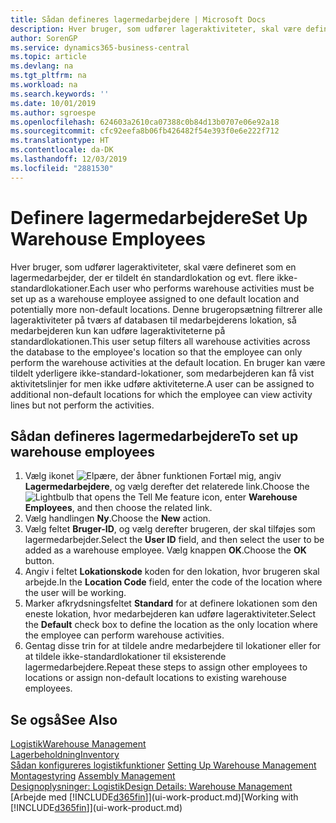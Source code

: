 ```yaml
---
title: Sådan defineres lagermedarbejdere | Microsoft Docs
description: Hver bruger, som udfører lageraktiviteter, skal være defineret som en lagermedarbejder, der er tildelt én standardlokation og evt. flere ikke-standardlokationer.
author: SorenGP
ms.service: dynamics365-business-central
ms.topic: article
ms.devlang: na
ms.tgt_pltfrm: na
ms.workload: na
ms.search.keywords: ''
ms.date: 10/01/2019
ms.author: sgroespe
ms.openlocfilehash: 624603a2610ca07388c0b84d13b0707e06e92a18
ms.sourcegitcommit: cfc92eefa8b06fb426482f54e393f0e6e222f712
ms.translationtype: HT
ms.contentlocale: da-DK
ms.lasthandoff: 12/03/2019
ms.locfileid: "2881530"
---
```

# <a name="set-up-warehouse-employees"></a><span data-ttu-id="ca961-103">Definere lagermedarbejdere</span><span class="sxs-lookup"><span data-stu-id="ca961-103">Set Up Warehouse Employees</span></span>
<span data-ttu-id="ca961-104">Hver bruger, som udfører lageraktiviteter, skal være defineret som en lagermedarbejder, der er tildelt én standardlokation og evt. flere ikke-standardlokationer.</span><span class="sxs-lookup"><span data-stu-id="ca961-104">Each user who performs warehouse activities must be set up as a warehouse employee assigned to one default location and potentially more non-default locations.</span></span> <span data-ttu-id="ca961-105">Denne brugeropsætning filtrerer alle lageraktiviteter på tværs af databasen til medarbejderens lokation, så medarbejderen kun kan udføre lageraktiviteterne på standardlokationen.</span><span class="sxs-lookup"><span data-stu-id="ca961-105">This user setup filters all warehouse activities across the database to the employee's location so that the employee can only perform the warehouse activities at the default location.</span></span> <span data-ttu-id="ca961-106">En bruger kan være tildelt yderligere ikke-standard-lokationer, som medarbejderen kan få vist aktivitetslinjer for men ikke udføre aktiviteterne.</span><span class="sxs-lookup"><span data-stu-id="ca961-106">A user can be assigned to additional non-default locations for which the employee can view activity lines but not perform the activities.</span></span>

## <a name="to-set-up-warehouse-employees"></a><span data-ttu-id="ca961-107">Sådan defineres lagermedarbejdere</span><span class="sxs-lookup"><span data-stu-id="ca961-107">To set up warehouse employees</span></span>  
1.  <span data-ttu-id="ca961-108">Vælg ikonet ![Elpære, der åbner funktionen Fortæl mig](media/ui-search/search_small.png "Fortæl mig, hvad du vil foretage dig"), angiv **Lagermedarbejdere**, og vælg derefter det relaterede link.</span><span class="sxs-lookup"><span data-stu-id="ca961-108">Choose the ![Lightbulb that opens the Tell Me feature](media/ui-search/search_small.png "Tell me what you want to do") icon, enter **Warehouse Employees**, and then choose the related link.</span></span>  
2. <span data-ttu-id="ca961-109">Vælg handlingen **Ny**.</span><span class="sxs-lookup"><span data-stu-id="ca961-109">Choose the **New** action.</span></span>  
3. <span data-ttu-id="ca961-110">Vælg feltet **Bruger-ID**, og vælg derefter brugeren, der skal tilføjes som lagermedarbejder.</span><span class="sxs-lookup"><span data-stu-id="ca961-110">Select the **User ID** field, and then select the user to be added as a warehouse employee.</span></span> <span data-ttu-id="ca961-111">Vælg knappen **OK**.</span><span class="sxs-lookup"><span data-stu-id="ca961-111">Choose the **OK** button.</span></span>  
6.  <span data-ttu-id="ca961-112">Angiv i feltet **Lokationskode** koden for den lokation, hvor brugeren skal arbejde.</span><span class="sxs-lookup"><span data-stu-id="ca961-112">In the **Location Code** field, enter the code of the location where the user will be working.</span></span>  
7.  <span data-ttu-id="ca961-113">Marker afkrydsningsfeltet **Standard** for at definere lokationen som den eneste lokation, hvor medarbejderen kan udføre lageraktiviteter.</span><span class="sxs-lookup"><span data-stu-id="ca961-113">Select the **Default** check box to define the location as the only location where the employee can perform warehouse activities.</span></span>  
8.  <span data-ttu-id="ca961-114">Gentag disse trin for at tildele andre medarbejdere til lokationer eller for at tildele ikke-standardlokationer til eksisterende lagermedarbejdere.</span><span class="sxs-lookup"><span data-stu-id="ca961-114">Repeat these steps to assign other employees to locations or assign non-default locations to existing warehouse employees.</span></span>  

## <a name="see-also"></a><span data-ttu-id="ca961-115">Se også</span><span class="sxs-lookup"><span data-stu-id="ca961-115">See Also</span></span>  
[<span data-ttu-id="ca961-116">Logistik</span><span class="sxs-lookup"><span data-stu-id="ca961-116">Warehouse Management</span></span>](warehouse-manage-warehouse.md)  
[<span data-ttu-id="ca961-117">Lagerbeholdning</span><span class="sxs-lookup"><span data-stu-id="ca961-117">Inventory</span></span>](inventory-manage-inventory.md)  
<span data-ttu-id="ca961-118">[Sådan konfigureres logistikfunktioner](warehouse-setup-warehouse.md)   </span><span class="sxs-lookup"><span data-stu-id="ca961-118">[Setting Up Warehouse Management](warehouse-setup-warehouse.md)   </span></span>  
<span data-ttu-id="ca961-119">[Montagestyring](assembly-assemble-items.md)  </span><span class="sxs-lookup"><span data-stu-id="ca961-119">[Assembly Management](assembly-assemble-items.md)  </span></span>  
[<span data-ttu-id="ca961-120">Designoplysninger: Logistik</span><span class="sxs-lookup"><span data-stu-id="ca961-120">Design Details: Warehouse Management</span></span>](design-details-warehouse-management.md)  
<span data-ttu-id="ca961-121">[Arbejde med [!INCLUDE[d365fin](includes/d365fin_md.md)]](ui-work-product.md)</span><span class="sxs-lookup"><span data-stu-id="ca961-121">[Working with [!INCLUDE[d365fin](includes/d365fin_md.md)]](ui-work-product.md)</span></span>  

